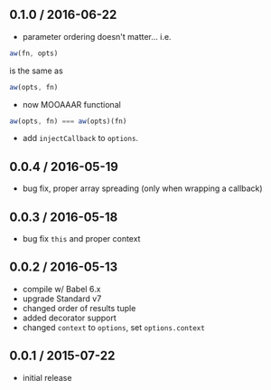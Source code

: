 0.1.0 / 2016-06-22
------------------
- parameter ordering doesn't matter... i.e.

```js
aw(fn, opts)
```

is the same as

```js
aw(opts, fn)
```

- now MOOAAAR functional

```js
aw(opts, fn) === aw(opts)(fn)
```

- add `injectCallback` to `options`.



0.0.4 / 2016-05-19
------------------
- bug fix, proper array spreading (only when wrapping a callback)

0.0.3 / 2016-05-18
------------------
- bug fix `this` and proper context

0.0.2 / 2016-05-13
------------------
- compile w/ Babel 6.x
- upgrade Standard v7
- changed order of results tuple
- added decorator support
- changed `context` to `options`, set `options.context`

0.0.1 / 2015-07-22
------------------
- initial release
